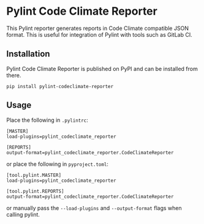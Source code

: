 # Pylint Code Climate Reporter

This Pylint reporter generates reports in Code Climate compatible JSON format.
This is useful for integration of Pylint with tools such as GitLab CI.

## Installation

Pylint Code Climate Reporter is published on PyPI and can be installed from
there.

```
pip install pylint-codeclimate-reporter
```

## Usage

Place the following in `.pylintrc`:

```
[MASTER]
load-plugins=pylint_codeclimate_reporter

[REPORTS]
output-format=pylint_codeclimate_reporter.CodeClimateReporter
```

or place the following in `pyproject.toml`:

```
[tool.pylint.MASTER]
load-plugins=pylint_codeclimate_reporter

[tool.pylint.REPORTS]
output-format=pylint_codeclimate_reporter.CodeClimateReporter
```

or manually pass the `--load-plugins` and `--output-format` flags when calling
pylint.
